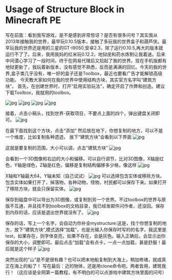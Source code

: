 # Usage of Structure Block in Minecraft PE


写在前面：看到我写游戏，是不是感到非常惊讶？是否有很多问号？其实我从2013年接触我的世界，最早玩0.10.5版本，接触了多玩我的世界盒子和葫芦侠。最早玩我的世界还是用的三星的GT-I9050,安卓2.3，除了运行0.10.5,再大的版本就运行不了了。后来，我用我妈的红米玩0.12.2，地狱疣和药水炼制让我着迷。后来中间潜心学习了一段时间，终于在网易代理后又拾起了我的世界。现在手机版都有地狱更新了，我玩着新版本，没有感觉不熟悉，反而是满满的回忆。今天的我的世界,盒子类几乎没有，唯一好的盒子还是Toolbox，最近也要看广告才能解锁高级功能。
今天教大家如何在我的世界中使用结构方块，其实官方名字叫“建筑方块”。
首先，在创建世界时，打开“启用实验玩法”，确定开启了作弊和创造。建议下载Toolbox，我就用的toolbox。

![jpg](/2020042717372011.jpg)
![jpg](/2020042717372010.jpg)
![jpg](/202004271737209.jpg)
![jpg](/202004271737208.jpg)

接着，点击小稿头，找到世界-获取项目，不要点上面的四个，弹出键盘关闭即可。
![jpg](/202004271737207.jpg)

在最下面找到这个方块，点击“添加”
然后放在地下，你想复制的地方，可以不是一个维度，比如复制各种遗迹。
放下“建筑方块”会看到以下界面
![jpg](/202004271737206.jpg)

这就是要复制的范围，大小可以调，点击“建筑方块”
![jpg](/202004271737205.jpg)

会看到一个3D图像和右边的大小和偏移。可以自行调节，比对3D图像，X轴是红色，Y轴是绿色，Z轴是红色，偏移是复制结构偏移多少格，像这样
![jpg](/202004271737203.jpg)

X轴和Y轴最大64，Y轴未知（自己试试）
![jpg](/202004271737204.jpg)
可以选择包含实体或移除方块。包含实体如果打开了，掉落物，各种动物，怪物，村民都可以保存下来。如果打开了移除方块，就会只保留实体。
![jpg](/202004271737202.jpg)

保存到磁盘中可以导出为3D图像，或复制到另一个世界。不过toolbox的世界与原版不互通，并且找不到toolbox的文档目录，我已经发邮件问作者，还没回。保存到内存的话，应该是退出世界就没有了。
![jpg](/202004271737201.jpg)

保存的话，写上一个名字，会自动为你补全mystructure:这是，找个你想复制的地方，放下“建筑方块”,模式选择“加载”，也是光输入你保存时写的的名字。我这里是test，如果存在，则字体变亮，如果不存在，会是灰色。输入正确后，会显示出你保存的大小，调整即可。最后点击“加载”会有点卡，一点一点加载，甚是舒服！最后就是这个样子
![jpg](/20200427173720.jpg)

突然出现的“山”是不是很有趣？也可以把末地船复制到大海上，稍加修缮，就成真正在海上的船了！
写在最后：近的物体，还是用clone命令吧。两者皆用，建筑我行！（这应该是全网第一篇教程，有不明白的可以点游戏中建筑方块里面的问号）
